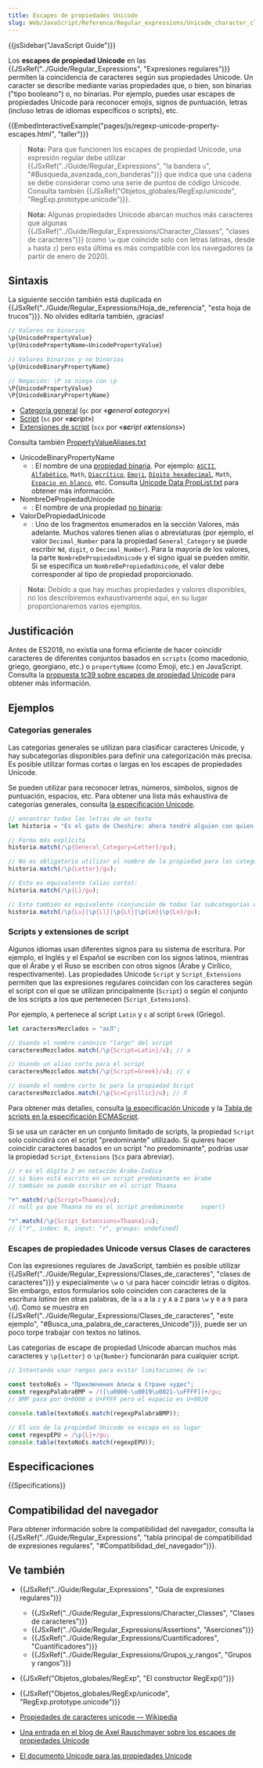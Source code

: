 ```yaml
---
title: Escapes de propiedades Unicode
slug: Web/JavaScript/Reference/Regular_expressions/Unicode_character_class_escape
---
```


{{jsSidebar("JavaScript Guide")}}

Los **escapes de propiedad Unicode** en las {{JSxRef("../Guide/Regular_Expressions", "Expresiones regulares")}} permiten la coincidencia de caracteres según sus propiedades Unicode. Un caracter se describe mediante varias propiedades que, o bien, son binarias ("tipo booleano") o, no binarias. Por ejemplo, puedes usar escapes de propiedades Unicode para reconocer emojis, signos de puntuación, letras (incluso letras de idiomas específicos o scripts), etc.

{{EmbedInteractiveExample("pages/js/regexp-unicode-property-escapes.html", "taller")}}

> **Nota:** Para que funcionen los escapes de propiedad Unicode, una expresión regular debe utilizar {{JSxRef("../Guide/Regular_Expressions", "la bandera <code>u</code>", "#Busqueda_avanzada_con_banderas")}} que indica que una cadena se debe considerar como una serie de puntos de código Unicode. Consulta también {{JSxRef("Objetos_globales/RegExp/unicode", "RegExp.prototype.unicode")}}.

> **Nota:** Algunas propiedades Unicode abarcan muchos más caracteres que algunas {{JSxRef("../Guide/Regular_Expressions/Character_Classes", "clases de caracteres")}} (como `\w` que coincide solo con letras latinas, desde `a` hasta `z`) pero esta última es más compatible con los navegadores (a partir de enero de 2020).

## Sintaxis

La siguiente sección también está duplicada en {{JSxRef("../Guide/Regular_Expressions/Hoja_de_referencia", "esta hoja de trucos")}}. No olvides editarla también, ¡gracias!

```js
// Valores no binarios
\p{UnicodePropertyValue}
\p{UnicodePropertyName=UnicodePropertyValue}

// Valores binarios y no binarios
\p{UnicodeBinaryPropertyName}

// Negación: \P se niega con \p
\P{UnicodePropertyValue}
\P{UnicodeBinaryPropertyName}
```

- [Categoría general](https://unicode.org/reports/tr18/#General_Category_Property) (`gc` por «_**g**eneral **c**ategory_»)
- [Script](https://unicode.org/reports/tr24/#Script) (`sc` por «_**sc**ript_»)
- [Extensiones de script](https://unicode.org/reports/tr24/#Script_Extensions) (`scx` por «_**sc**ript e**x**tensions_»)

Consulta también [PropertyValueAliases.txt](https://www.unicode.org/Public/UCD/latest/ucd/PropertyValueAliases.txt)

- UnicodeBinaryPropertyName
  - : El nombre de una [propiedad binaria](https://tc39.es/ecma262/#table-binary-unicode-properties). Por ejemplo: [`ASCII`](https://unicode.org/reports/tr18/#General_Category_Property), [`Alfabético`](https://unicode.org/reports/tr44/#Alphabetic), `Math`, [`Diacrítico`](https://unicode.org/reports/tr44/#Diacritic), [`Emoji`](https://unicode.org/reports/tr51/#Emoji_Properties), [`Dígito hexadecimal`](https://unicode.org/reports/tr44/#Hex_Digit), `Math`, [`Espacio en blanco`](https://unicode.org/reports/tr44/#White_Space), etc. Consulta [Unicode Data PropList.txt](https://www.unicode.org/Public/UCD/latest/ucd/PropList.txt) para obtener más información.
- NombreDePropiedadUnicode
  - : El nombre de una propiedad [no binaria](https://tc39.es/ecma262/#table-nonbinary-unicode-properties):
- ValorDePropiedadUnicode
  - : Uno de los fragmentos enumerados en la sección Valores, más adelante. Muchos valores tienen alias o abreviaturas (por ejemplo, el valor `Decimal_Number` para la propiedad `General_Category` se puede escribir `Nd`, `digit`, o `Decimal_Number`). Para la mayoría de los valores, la parte `NombreDePropiedadUnicode` y el signo igual se pueden omitir. Si se especifica un `NombreDePropiedadUnicode`, el valor debe corresponder al tipo de propiedad proporcionado.

> **Nota:** Debido a que hay muchas propiedades y valores disponibles, no los describiremos exhaustivamente aquí, en su lugar proporcionaremos varios ejemplos.

## Justificación

Antes de ES2018, no existía una forma eficiente de hacer coincidir caracteres de diferentes conjuntos basados en `scripts` (como macedonio, griego, georgiano, etc.) o `propertyName` (como Emoji, etc.) en JavaScript. Consulta la [propuesta tc39 sobre escapes de propiedad Unicode](https://github.com/tc39/proposal-regexp-unicode-property-escapes) para obtener más información.

## Ejemplos

### Categorías generales

Las categorías generales se utilizan para clasificar caracteres Unicode, y hay subcategorías disponibles para definir una categorización más precisa. Es posible utilizar formas cortas o largas en los escapes de propiedades Unicode.

Se pueden utilizar para reconocer letras, números, símbolos, signos de puntuación, espacios, etc. Para obtener una lista más exhaustiva de categorías generales, consulta [la especificación Unicode](https://unicode.org/reports/tr18/#General_Category_Property).

```js
// encontrar todas las letras de un texto
let historia = "Es el gato de Cheshire: ahora tendré alguien con quien hablar";

// Forma más explícita
historia.match(/\p{General_Category=Letter}/gu);

// No es obligatorio utilizar el nombre de la propiedad para las categorías generales
historia.match(/\p{Letter}/gu);

// Esto es equivalente (alias corto):
historia.match(/\p{L}/gu);

// Esto también es equivalente (conjunción de todas las subcategorías que utilizan alias cortos)
historia.match(/\p{Lu}|\p{Ll}|\p{Lt}|\p{Lm}|\p{Lo}/gu);
```

### Scripts y extensiones de script

Algunos idiomas usan diferentes signos para su sistema de escritura. Por ejemplo, el Inglés y el Español se escriben con los signos latinos, mientras que el Árabe y el Ruso se escriben con otros signos (Árabe y Cirílico, respectivamente). Las propiedades Unicode `Script` y `Script_Extensions` permiten que las expresiones regulares coincidan con los caracteres según el script con el que se utilizan principalmente (`Script`) o según el conjunto de los scripts a los que pertenecen (`Script_Extensions`).

Por ejemplo, `A` pertenece al script `Latin` y `ε` al script `Greek` (Griego).

```js
let caracteresMezclados = "aεЛ";

// Usando el nombre canónico "largo" del script
caracteresMezclados.match(/\p{Script=Latin}/u); // a

// Usando un alias corto para el script
caracteresMezclados.match(/\p{Script=Greek}/u); // ε

// Usando el nombre corto Sc para la propiedad Script
caracteresMezclados.match(/\p{Sc=Cyrillic}/u); // Л
```

Para obtener más detalles, consulta [la especificación Unicode](https://unicode.org/reports/tr24/#Script) y la [Tabla de scripts en la especificación ECMAScript](https://tc39.es/ecma262/#table-unicode-script-values).

Si se usa un carácter en un conjunto limitado de scripts, la propiedad `Script` solo coincidirá con el script "predominante" utilizado. Si quieres hacer coincidir caracteres basados en un script "no predominante", podrías usar la propiedad `Script_Extensions` (`Scx` para abreviar).

```js
// ٢ es el dígito 2 en notación Árabe-Índica
// si bien está escrito en un script predominante en árabe
// también se puede escribir en el script Thaana

"٢".match(/\p{Script=Thaana}/u);
// null ya que Thaana no es el script predominante     super()

"٢".match(/\p{Script_Extensions=Thaana}/u);
// ["٢", index: 0, input: "٢", groups: undefined]
```

### Escapes de propiedades Unicode versus Clases de caracteres

Con las expresiones regulares de JavaScript, también es posible utilizar {{JSxRef("../Guide/Regular_Expressions/Clases_de_caracteres", "clases de caracteres")}} y especialmente `\w` o `\d` para hacer coincidir letras o dígitos. Sin embargo, estos formularios solo coinciden con caracteres de la escritura _latina_ (en otras palabras, de la `a` a la `z` y `A` a `Z` para `\w` y `0` a `9` para `\d`). Como se muestra en {{JSxRef("../Guide/Regular_Expressions/Clases_de_caracteres", "este ejemplo", "#Busca_una_palabra_de_caracteres_Unicode")}}, puede ser un poco torpe trabajar con textos no latinos.

Las categorías de escape de propiedad Unicode abarcan muchos más caracteres y `\p{Letter}` o `\p{Number}` funcionarán para cualquier script.

```js
// Intentando usar rangos para evitar limitaciones de \w:

const textoNoEs = "Приключения Алисы в Стране чудес";
const regexpPalabraBMP = /([\u0000-\u0019\u0021-\uFFFF])+/gu;
// BMP pasa por U+0000 a U+FFFF pero el espacio es U+0020

console.table(textoNoEs.match(regexpPalabraBMP));

// El uso de la propiedad Unicode se escapa en su lugar
const regexpEPU = /\p{L}+/gu;
console.table(textoNoEs.match(regexpEPU));
```

## Especificaciones

{{Specifications}}

## Compatibilidad del navegador

Para obtener información sobre la compatibilidad del navegador, consulta la {{JSxRef("../Guide/Regular_Expressions", "tabla principal de compatibilidad de expresiones regulares", "#Compatibilidad_del_navegador")}}.

## Ve también

- {{JSxRef("../Guide/Regular_Expressions", "Guía de expresiones regulares")}}

  - {{JSxRef("../Guide/Regular_Expressions/Character_Classes", "Clases de caracteres")}}
  - {{JSxRef("../Guide/Regular_Expressions/Assertions", "Aserciones")}}
  - {{JSxRef("../Guide/Regular_Expressions/Cuantificadores", "Cuantificadores")}}
  - {{JSxRef("../Guide/Regular_Expressions/Grupos_y_rangos", "Grupos y rangos")}}

- {{JSxRef("Objetos_globales/RegExp", "El constructor RegExp()")}}
- {{JSxRef("Objetos_globales/RegExp/unicode", "RegExp.prototype.unicode")}}
- [Propiedades de caracteres unicode — Wikipedia](https://en.wikipedia.org/wiki/Unicode_character_property)
- [Una entrada en el blog de Axel Rauschmayer sobre los escapes de propiedades Unicode](https://2ality.com/2017/07/regexp-unicode-property-escapes.html)
- [El documento Unicode para las propiedades Unicode](https://unicode.org/reports/tr18/#Categories)
